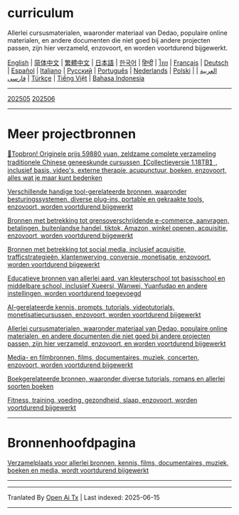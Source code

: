 # curriculum

Allerlei cursusmaterialen, waaronder materiaal van Dedao, populaire online materialen, en andere documenten die niet goed bij andere projecten passen, zijn hier verzameld, enzovoort, en worden voortdurend bijgewerkt.


[English](https://openaitx.github.io/view.html?user=mswnlz&project=curriculum&lang=en) | [简体中文](https://openaitx.github.io/view.html?user=mswnlz&project=curriculum&lang=zh-CN) | [繁體中文](https://openaitx.github.io/view.html?user=mswnlz&project=curriculum&lang=zh-TW) | [日本語](https://openaitx.github.io/view.html?user=mswnlz&project=curriculum&lang=ja) | [한국어](https://openaitx.github.io/view.html?user=mswnlz&project=curriculum&lang=ko) | [हिन्दी](https://openaitx.github.io/view.html?user=mswnlz&project=curriculum&lang=hi) | [ไทย](https://openaitx.github.io/view.html?user=mswnlz&project=curriculum&lang=th) | [Français](https://openaitx.github.io/view.html?user=mswnlz&project=curriculum&lang=fr) | [Deutsch](https://openaitx.github.io/view.html?user=mswnlz&project=curriculum&lang=de) | [Español](https://openaitx.github.io/view.html?user=mswnlz&project=curriculum&lang=es) | [Italiano](https://openaitx.github.io/view.html?user=mswnlz&project=curriculum&lang=it) | [Русский](https://openaitx.github.io/view.html?user=mswnlz&project=curriculum&lang=ru) | [Português](https://openaitx.github.io/view.html?user=mswnlz&project=curriculum&lang=pt) | [Nederlands](https://openaitx.github.io/view.html?user=mswnlz&project=curriculum&lang=nl) | [Polski](https://openaitx.github.io/view.html?user=mswnlz&project=curriculum&lang=pl) | [العربية](https://openaitx.github.io/view.html?user=mswnlz&project=curriculum&lang=ar) | [فارسی](https://openaitx.github.io/view.html?user=mswnlz&project=curriculum&lang=fa) | [Türkçe](https://openaitx.github.io/view.html?user=mswnlz&project=curriculum&lang=tr) | [Tiếng Việt](https://openaitx.github.io/view.html?user=mswnlz&project=curriculum&lang=vi) | [Bahasa Indonesia](https://openaitx.github.io/view.html?user=mswnlz&project=curriculum&lang=id)


-------------------

[202505](https://raw.githubusercontent.com/mswnlz/curriculum/main/202505.md)
[202506](https://raw.githubusercontent.com/mswnlz/curriculum/main/202506.md)

---------------
# Meer projectbronnen

[🎁Topbron! Originele prijs 59880 yuan, zeldzame complete verzameling traditionele Chinese geneeskunde cursussen【Collectieversie 1.18TB】, inclusief basis, video's, externe therapie, acupunctuur, boeken, enzovoort, alles wat je maar kunt bedenken](https://github.com/mswnlz/chinese-traditional)

[Verschillende handige tool-gerelateerde bronnen, waaronder besturingssystemen, diverse plug-ins, portable en gekraakte tools, enzovoort, worden voortdurend bijgewerkt](https://github.com/mswnlz/tools)

[Bronnen met betrekking tot grensoverschrijdende e-commerce, aanvragen, betalingen, buitenlandse handel, tiktok, Amazon, winkel openen, acquisitie, enzovoort, worden voortdurend bijgewerkt](https://github.com/mswnlz/cross-border)

[Bronnen met betrekking tot social media, inclusief acquisitie, trafficstrategieën, klantenwerving, conversie, monetisatie, enzovoort, worden voortdurend bijgewerkt](https://github.com/mswnlz/self-media)

[Educatieve bronnen van allerlei aard, van kleuterschool tot basisschool en middelbare school, inclusief Xueersi, Wanwei, Yuanfudao en andere instellingen, worden voortdurend toegevoegd](https://github.com/mswnlz/edu-knowlege)

[AI-gerelateerde kennis, prompts, tutorials, videotutorials, monetisatiecursussen, enzovoort, worden voortdurend bijgewerkt](https://github.com/mswnlz/AIknowledge)

[Allerlei cursusmaterialen, waaronder materiaal van Dedao, populaire online materialen, en andere documenten die niet goed bij andere projecten passen, zijn hier verzameld, enzovoort, en worden voortdurend bijgewerkt](https://github.com/mswnlz/curriculum)

[Media- en filmbronnen, films, documentaires, muziek, concerten, enzovoort, worden voortdurend bijgewerkt](https://github.com/mswnlz/movies)

[Boekgerelateerde bronnen, waaronder diverse tutorials, romans en allerlei soorten boeken](https://github.com/mswnlz/book)

[Fitness, training, voeding, gezondheid, slaap, enzovoort, worden voortdurend bijgewerkt](https://github.com/mswnlz/healthy)

---------------

# Bronnenhoofdpagina
[Verzamelplaats voor allerlei bronnen, kennis, films, documentaires, muziek, boeken en media, wordt voortdurend bijgewerkt](https://github.com/mswnlz)

---------------

---

Tranlated By [Open Ai Tx](https://github.com/OpenAiTx/OpenAiTx) | Last indexed: 2025-06-15

---